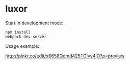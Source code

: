 # luxor

Start in development mode:

    npm install
    webpack-dev-server

Usage example:

http://plnkr.co/edit/x6658Qomd425TOlvy4jO?p=preview
